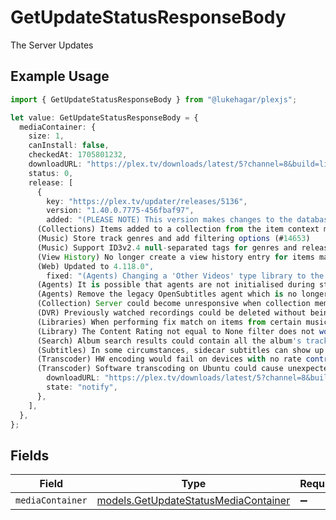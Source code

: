 # GetUpdateStatusResponseBody

The Server Updates

## Example Usage

```typescript
import { GetUpdateStatusResponseBody } from "@lukehagar/plexjs";

let value: GetUpdateStatusResponseBody = {
  mediaContainer: {
    size: 1,
    canInstall: false,
    checkedAt: 1705801232,
    downloadURL: "https://plex.tv/downloads/latest/5?channel=8&build=linux-x86_64&distro=redhat&X-Plex-Token=xxxxxxxxxxxxxxxxxxxx",
    status: 0,
    release: [
      {
        key: "https://plex.tv/updater/releases/5136",
        version: "1.40.0.7775-456fbaf97",
        added: "(PLEASE NOTE) This version makes changes to the database which will make it compatible only with server versions 1.31.2 or higher (released March 14). You will not be able to use your database on Plex Media Server versions lower than this after this update. Please also be patient when updating to this version if you have a very large database and allow the upgrade process to finish.
      (Collections) Items added to a collection from the item context menu will now lock the collection field on the items (#12793)
      (Music) Store track genres and add filtering options (#14653)
      (Music) Support ID3v2.4 null-separated tags for genres and release type (#14653)
      (View History) No longer create a view history entry for items marked as played (#10888)
      (Web) Updated to 4.118.0",
        fixed: "(Agents) Changing a 'Other Videos' type library to the modern movie agent would fail (#14483)
      (Agents) It is possible that agents are not initialised during startup on rare occasions (#14654)
      (Agents) Remove the legacy OpenSubtitles agent which is no longer supported upstream (#14667)
      (Collection) Server could become unresponsive when collection membership changes (#14612)
      (DVR) Previously watched recordings could be deleted without being watched again (#13779)
      (Libraries) When performing fix match on items from certain music libraries the language would default to Arabic (#14501)
      (Library) The Content Rating not equal to None filter does not work (#14620)
      (Search) Album search results could contain all the album's tracks too (#14486)
      (Subtitles) In some circumstances, sidecar subtitles can show up for media when they're no longer available (#14674)
      (Transcoder) HW encoding would fail on devices with no rate control (#14222)
      (Transcoder) Software transcoding on Ubuntu could cause unexpected behavior (#14605)",
        downloadURL: "https://plex.tv/downloads/latest/5?channel=8&build=linux-x86_64&distro=redhat&X-Plex-Token=xxxxxxxxxxxxxxxxxxxx",
        state: "notify",
      },
    ],
  },
};
```

## Fields

| Field                                                                              | Type                                                                               | Required                                                                           | Description                                                                        |
| ---------------------------------------------------------------------------------- | ---------------------------------------------------------------------------------- | ---------------------------------------------------------------------------------- | ---------------------------------------------------------------------------------- |
| `mediaContainer`                                                                   | [models.GetUpdateStatusMediaContainer](../models/getupdatestatusmediacontainer.md) | :heavy_minus_sign:                                                                 | N/A                                                                                |